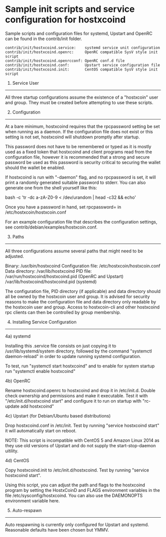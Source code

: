 Sample init scripts and service configuration for hostxcoind
==========================================================

Sample scripts and configuration files for systemd, Upstart and OpenRC
can be found in the contrib/init folder.

    contrib/init/hostxcoind.service:    systemd service unit configuration
    contrib/init/hostxcoind.openrc:     OpenRC compatible SysV style init script
    contrib/init/hostxcoind.openrcconf: OpenRC conf.d file
    contrib/init/hostxcoind.conf:       Upstart service configuration file
    contrib/init/hostxcoind.init:       CentOS compatible SysV style init script

1. Service User
---------------------------------

All three startup configurations assume the existence of a "hostxcoin" user
and group.  They must be created before attempting to use these scripts.

2. Configuration
---------------------------------

At a bare minimum, hostxcoind requires that the rpcpassword setting be set
when running as a daemon.  If the configuration file does not exist or this
setting is not set, hostxcoind will shutdown promptly after startup.

This password does not have to be remembered or typed as it is mostly used
as a fixed token that hostxcoind and client programs read from the configuration
file, however it is recommended that a strong and secure password be used
as this password is security critical to securing the wallet should the
wallet be enabled.

If hostxcoind is run with "-daemon" flag, and no rpcpassword is set, it will
print a randomly generated suitable password to stderr.  You can also
generate one from the shell yourself like this:

bash -c 'tr -dc a-zA-Z0-9 < /dev/urandom | head -c32 && echo'

Once you have a password in hand, set rpcpassword= in /etc/hostxcoin/hostxcoin.conf

For an example configuration file that describes the configuration settings,
see contrib/debian/examples/hostxcoin.conf.

3. Paths
---------------------------------

All three configurations assume several paths that might need to be adjusted.

Binary:              /usr/bin/hostxcoind
Configuration file:  /etc/hostxcoin/hostxcoin.conf
Data directory:      /var/lib/hostxcoind
PID file:            /var/run/hostxcoind/hostxcoind.pid (OpenRC and Upstart)
                     /var/lib/hostxcoind/hostxcoind.pid (systemd)

The configuration file, PID directory (if applicable) and data directory
should all be owned by the hostxcoin user and group.  It is advised for security
reasons to make the configuration file and data directory only readable by the
hostxcoin user and group.  Access to hostxcoin-cli and other hostxcoind rpc clients
can then be controlled by group membership.

4. Installing Service Configuration
-----------------------------------

4a) systemd

Installing this .service file consists on just copying it to
/usr/lib/systemd/system directory, followed by the command
"systemctl daemon-reload" in order to update running systemd configuration.

To test, run "systemctl start hostxcoind" and to enable for system startup run
"systemctl enable hostxcoind"

4b) OpenRC

Rename hostxcoind.openrc to hostxcoind and drop it in /etc/init.d.  Double
check ownership and permissions and make it executable.  Test it with
"/etc/init.d/hostxcoind start" and configure it to run on startup with
"rc-update add hostxcoind"

4c) Upstart (for Debian/Ubuntu based distributions)

Drop hostxcoind.conf in /etc/init.  Test by running "service hostxcoind start"
it will automatically start on reboot.

NOTE: This script is incompatible with CentOS 5 and Amazon Linux 2014 as they
use old versions of Upstart and do not supply the start-stop-daemon uitility.

4d) CentOS

Copy hostxcoind.init to /etc/init.d/hostxcoind. Test by running "service hostxcoind start".

Using this script, you can adjust the path and flags to the hostxcoind program by
setting the HostxCoinD and FLAGS environment variables in the file
/etc/sysconfig/hostxcoind. You can also use the DAEMONOPTS environment variable here.

5. Auto-respawn
-----------------------------------

Auto respawning is currently only configured for Upstart and systemd.
Reasonable defaults have been chosen but YMMV.
